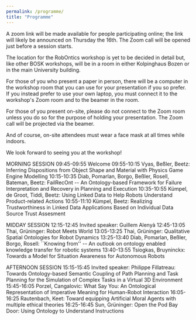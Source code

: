 ```yaml
---
permalink: /programme/
title: "Programme"
---
```


A zoom link will be made available for people participating online; the link will likely be announced on Thursday the 16th. The Zoom call will be opened just before a session starts.

The location for the RobOntics workshop is yet to be decided in detail but, like other BOSK workshops, will be in a room in either Kolpinghaus Bozen or in the main University building.

For those of you who present a paper in person, there will be a computer in the workshop room that you can use for your presentation if you so prefer. If you instead prefer to use your own laptop, you must connect it to the workshop's Zoom room and to the beamer in the room.

For those of you present on-site, please do not connect to the Zoom room unless you do so for the purpose of holding your presentation. The Zoom call will be projected via the beamer.

And of course, on-site attendees must wear a face mask at all times while indoors.

We look forward to seeing you at the workshop!

MORNING SESSION
09:45-09:55 Welcome
09:55-10:15 Vyas, Beßler, Beetz: Inferring Dispositions from Object Shape and Material with Physics Game Engine Modelling
10:15-10:35 Diab, Pomarlan, Borgo, Beßler, Rosell, Bateman, Beetz: FailRecOnt -- An Ontology-based Framework for Failure Interpretation and Recovery in Planning and Execution
10:35-10:55 Kümpel, de Groot, Tiddi, Beetz: Using Linked Data to Help Robots Understand Product-related Actions
10:55-11:10 Kümpel, Beetz: Realizing Trustworthiness in Linked Data Applications Based on Individual Data Source Trust Assesment

MIDDAY SESSION
12:15-12:45 Invited speaker: Guillem Alenyà
12:45-13:05 Thai, Grüninger: Robot Meets World
13:05-13:25 Thai, Grüninger: Qualitative Spatial Ontologies for Robot Dynamics
13:25-13:40 Diab, Pomarlan, Beßler, Borgo, Rosell: ``Knowing from'' -- An outlook on ontology enabled knowledge transfer for robotic systems
13:40-13:55 Tsiogkas, Bruyninckx: Towards a Model for Situation Awareness for Autonomous Robots

AFTERNOON SESSION
15:15-15:45 Invited speaker: Philippe Fillatreau: Towards Ontology-based Semantic Coupling of Path Planning and Task Planning for the Simulation of Complex Tasks in a Virtual 3D Environment
15:45-16:05 Porzel, Cangalovic: What Say You: An Ontological Representation of Imperative Meaning for Human-Robot Interaction
16:05-16:25 Rautenbach, Keet: Toward equipping Artificial Moral Agents with multiple ethical theories
16:25-16:45 Sun, Grüninger: Open the Pod Bay Door: Using Ontology to Understand Instructions
